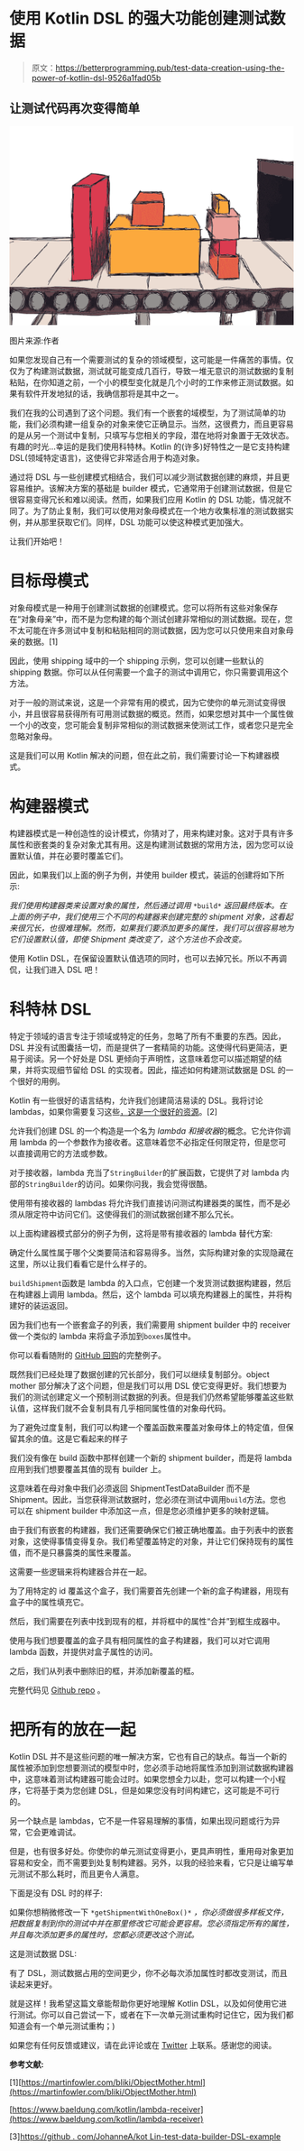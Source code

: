 # 使用 Kotlin DSL 的强大功能创建测试数据

> 原文：<https://betterprogramming.pub/test-data-creation-using-the-power-of-kotlin-dsl-9526a1fad05b>

## 让测试代码再次变得简单

![](img/4fc2f9906f061bbd37571c60237f0abe.png)

图片来源:作者

如果您发现自己有一个需要测试的复杂的领域模型，这可能是一件痛苦的事情。仅仅为了构建测试数据，测试就可能变成几百行，导致一堆无意识的测试数据的复制粘贴，在你知道之前，一个小的模型变化就是几个小时的工作来修正测试数据。如果有软件开发地狱的话，我确信那将是其中之一。

我们在我的公司遇到了这个问题。我们有一个嵌套的域模型，为了测试简单的功能，我们必须构建一组复杂的对象来使它正确显示。当然，这很费力，而且更容易的是从另一个测试中复制，只填写与您相关的字段，潜在地将对象置于无效状态。有趣的时光…幸运的是我们使用科特林。Kotlin 的(许多)好特性之一是它支持构建 DSL(领域特定语言)，这使得它非常适合用于构造对象。

通过将 DSL 与一些创建模式相结合，我们可以减少测试数据创建的麻烦，并且更容易维护。该解决方案的基础是 builder 模式，它通常用于创建测试数据，但是它很容易变得冗长和难以阅读。然而，如果我们应用 Kotlin 的 DSL 功能，情况就不同了。为了防止复制，我们可以使用对象母模式在一个地方收集标准的测试数据实例，并从那里获取它们。同样，DSL 功能可以使这种模式更加强大。

让我们开始吧！

# 目标母模式

对象母模式是一种用于创建测试数据的创建模式。您可以将所有这些对象保存在“对象母亲”中，而不是为您构建的每个测试创建非常相似的测试数据。现在，您不太可能在许多测试中复制和粘贴相同的测试数据，因为您可以只使用来自对象母亲的数据。[1]

因此，使用 shipping 域中的一个 shipping 示例，您可以创建一些默认的 shipping 数据。你可以从任何需要一个盒子的测试中调用它，你只需要调用这个方法。

对于一般的测试来说，这是一个非常有用的模式，因为它使你的单元测试变得很小，并且很容易获得所有可用测试数据的概览。然而，如果您想对其中一个属性做一个小的改变，您可能会复制非常相似的测试数据来使测试工作，或者您只是完全忽略对象母。

这是我们可以用 Kotlin 解决的问题，但在此之前，我们需要讨论一下构建器模式。

# 构建器模式

构建器模式是一种创造性的设计模式，你猜对了，用来构建对象。这对于具有许多属性和嵌套类的复杂对象尤其有用。这是构建测试数据的常用方法，因为您可以设置默认值，并在必要时覆盖它们。

因此，如果我们以上面的例子为例，并使用 builder 模式，装运的创建将如下所示:

*我们使用构建器类来设置对象的属性，然后通过调用* `*build*` *返回最终版本。在上面的例子中，我们使用三个不同的构建器来创建完整的 shipment 对象，这看起来很冗长，也很难理解。然而，如果我们要添加更多的属性，我们可以很容易地为它们设置默认值，即使 Shipment 类改变了，这个方法也不会改变。*

使用 Kotlin DSL，在保留设置默认值选项的同时，也可以去掉冗长。所以不再调侃，让我们进入 DSL 吧！

# 科特林 DSL

特定于领域的语言专注于领域或特定的任务，忽略了所有不重要的东西。因此，DSL 并没有试图囊括一切，而是提供了一套精简的功能。这使得代码更简洁，更易于阅读。另一个好处是 DSL 更倾向于声明性，这意味着您可以描述期望的结果，并将实现细节留给 DSL 的实现者。因此，描述如何构建测试数据是 DSL 的一个很好的用例。

Kotlin 有一些很好的语言结构，允许我们创建简洁易读的 DSL。我将讨论 lambdas，如果你需要复习这些[，这是一个很好的资源](https://www.baeldung.com/kotlin/lambda-receiver)。[2]

允许我们创建 DSL 的一个构造是一个名为 *lambda 和接收器*的概念。它允许你调用 lambda 的一个参数作为接收者。这意味着您不必指定任何限定符，但是您可以直接调用它的方法或参数。

对于接收器，lambda 充当了`StringBuilder`的扩展函数，它提供了对 lambda 内部的`StringBuilder`的访问。如果你问我，我会觉得很酷。

使用带有接收器的 lambdas 将允许我们直接访问测试构建器类的属性，而不是必须从限定符中访问它们。这使得我们的测试数据创建不那么冗长。

以上面构建器模式部分的例子为例，这将是带有接收器的 lambda 替代方案:

确定什么属性属于哪个父类要简洁和容易得多。当然，实际构建对象的实现隐藏在这里，所以让我们看看它是什么样子的。

`buildShipment`函数是 lambda 的入口点，它创建一个发货测试数据构建器，然后在构建器上调用 lambda。然后，这个 lambda 可以填充构建器上的属性，并将构建好的装运返回。

因为我们也有一个嵌套盒子的列表，我们需要用 shipment builder 中的 receiver 做一个类似的 lambda 来将盒子添加到`boxes`属性中。

你可以看看随附的 [GitHub 回购](https://github.com/JohanneA/kotlin-test-data-builder-dsl-example)的完整例子。

既然我们已经处理了数据创建的冗长部分，我们可以继续复制部分。object mother 部分解决了这个问题，但是我们可以用 DSL 使它变得更好。我们想要为我们的测试创建定义一个预制测试数据的列表。但是我们仍然希望能够覆盖这些默认值，这样我们就不会复制具有几乎相同属性值的对象母代码。

为了避免过度复制，我们可以构建一个覆盖函数来覆盖对象母体上的特定值，但保留其余的值。这是它看起来的样子

我们没有像在 build 函数中那样创建一个新的 shipment builder，而是将 lambda 应用到我们想要覆盖其值的现有 builder 上。

这意味着在母对象中我们必须返回 ShipmentTestDataBuilder 而不是 Shipment。因此，当您获得测试数据时，您必须在测试中调用`build`方法。您也可以在 shipment builder 中添加这一点，但是您必须维护更多的映射逻辑。

由于我们有嵌套的构建器，我们还需要确保它们被正确地覆盖。由于列表中的嵌套对象，这使得事情变得复杂。我们希望覆盖特定的对象，并让它们保持现有的属性值，而不是只暴露类的属性来覆盖。

这需要一些逻辑来将构建器合并在一起。

为了用特定的 id 覆盖这个盒子，我们需要首先创建一个新的盒子构建器，用现有盒子中的属性填充它。

然后，我们需要在列表中找到现有的框，并将框中的属性“合并”到框生成器中。

使用与我们想要覆盖的盒子具有相同属性的盒子构建器，我们可以对它调用 lambda 函数，并提供对盒子属性的访问。

之后，我们从列表中删除旧的框，并添加新覆盖的框。

完整代码见 [Github repo](https://github.com/JohanneA/kotlin-test-data-builder-dsl-example) 。

# 把所有的放在一起

Kotlin DSL 并不是这些问题的唯一解决方案，它也有自己的缺点。每当一个新的属性被添加到您想要测试的模型中时，您必须手动地将属性添加到测试数据构建器中，这意味着测试构建器可能会过时。如果您想全力以赴，您可以构建一个小程序，它将基于类为您创建 DSL，但是如果您没有时间构建它，这可能是不可行的。

另一个缺点是 lambdas，它不是一件容易理解的事情，如果出现问题或行为异常，它会更难调试。

但是，也有很多好处。你使你的单元测试变得更小，更具声明性，重用母对象更加容易和安全，而不需要到处复制构建器。另外，以我的经验来看，它只是让编写单元测试不那么耗时，而且更令人满意。

下面是没有 DSL 时的样子:

如果你想稍微修改一下 `*getShipmentWithOneBox()*` *，你必须做很多样板文件，把数据复制到你的测试中并在那里修改它可能会更容易。您必须指定所有的属性，并且每次添加更多的属性时，您都必须更改这个测试。*

这是测试数据 DSL:

有了 DSL，测试数据占用的空间更少，你不必每次添加属性时都改变测试，而且读起来更好。

就是这样！我希望这篇文章能帮助你更好地理解 Kotlin DSL，以及如何使用它进行测试。你可以自己尝试一下，或者在下一次单元测试重构时记住它，因为我们都知道会有一个单元测试重构；)

如果您有任何反馈或建议，请在此评论或在 [Twitter](https://twitter.com/Johanne_01) 上联系。感谢您的阅读。

**参考文献:**

[1][https://martinfowler.com/bliki/ObjectMother.html](https://martinfowler.com/bliki/ObjectMother.html)

[https://www.baeldung.com/kotlin/lambda-receiver](https://www.baeldung.com/kotlin/lambda-receiver)

[3][https://github . com/JohanneA/kot Lin-test-data-builder-DSL-example](https://github.com/JohanneA/kotlin-test-data-builder-dsl-example)